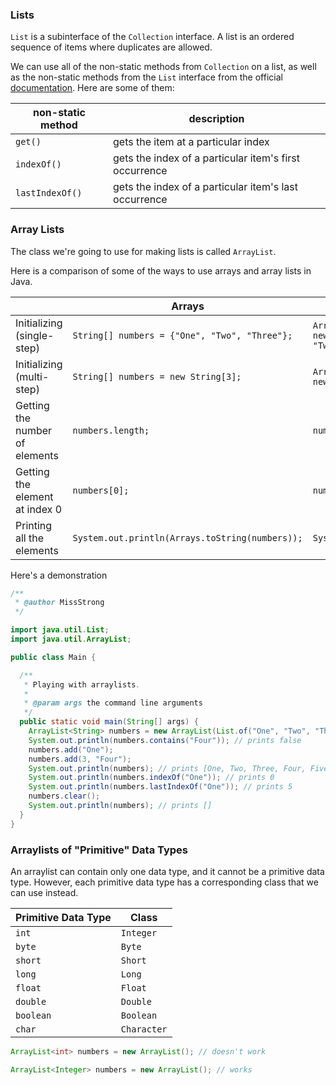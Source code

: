 <!-- # [Link to video.]() -->

### Lists

`List` is a subinterface of the `Collection` interface. A list is an ordered sequence of items where duplicates are allowed.

We can use all of the non-static methods from `Collection` on a list, as well as the non-static methods from the `List` interface from the official [documentation](https://docs.oracle.com/javase/8/docs/api/java/util/List.html). Here are some of them:

| non-static method | description | 
| --- | --- |
| `get()` | gets the item at a particular index |
| `indexOf()` | gets the index of a particular item's first occurrence |
| `lastIndexOf()` | gets the index of a particular item's last occurrence |

### Array Lists

The class we're going to use for making lists is called `ArrayList`. 

Here is a comparison of some of the ways to use arrays and array lists in Java.

| | Arrays | Array Lists |
| --- | --- | --- |
| Initializing (single-step) | `String[] numbers = {"One", "Two", "Three"};` | `ArrayList<String> numbers = new ArrayList(List.of("One", "Two", "Three"));` |
| Initializing (multi-step) | `String[] numbers = new String[3];` | `ArrayList<String> numbers = new ArrayList();` |
| Getting the number of elements | `numbers.length;` | `numbers.size();` |
| Getting the element at index 0 | `numbers[0];` | `numbers.get(0);` |
| Printing all the elements | `System.out.println(Arrays.toString(numbers));` | `System.out.println(numbers);` |

Here's a demonstration 

```java
/**
 * @author MissStrong
 */

import java.util.List;
import java.util.ArrayList;

public class Main {

  /**
   * Playing with arraylists.
   *
   * @param args the command line arguments
   */
  public static void main(String[] args) {
    ArrayList<String> numbers = new ArrayList(List.of("One", "Two", "Three", "Five"));
    System.out.println(numbers.contains("Four")); // prints false
    numbers.add("One");
    numbers.add(3, "Four");
    System.out.println(numbers); // prints [One, Two, Three, Four, Five, One]
    System.out.println(numbers.indexOf("One")); // prints 0
    System.out.println(numbers.lastIndexOf("One")); // prints 5
    numbers.clear();
    System.out.println(numbers); // prints []
  }    
}
```

### Arraylists of "Primitive" Data Types

An arraylist can contain only one data type, and it cannot be a primitive data type. However, each primitive data type has a corresponding class that we can use instead. 

| Primitive Data Type | Class |
| --- | --- |
| `int` | `Integer` |
| `byte` | `Byte` |
| `short` | `Short` |
| `long` | `Long` |
| `float` | `Float` |
| `double` | `Double` |
| `boolean` | `Boolean` |
| `char` | `Character` |

```java
ArrayList<int> numbers = new ArrayList(); // doesn't work
```

```java
ArrayList<Integer> numbers = new ArrayList(); // works
```
